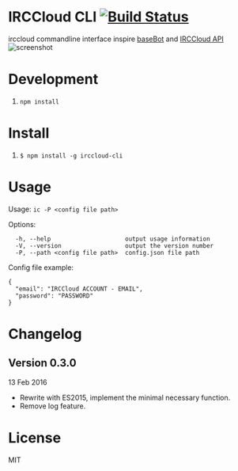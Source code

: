 # IRCCloud CLI [![Build Status](https://travis-ci.org/yhsiang/irccloud-cli.svg?branch=master)](https://travis-ci.org/yhsiang/irccloud-cli)

irccloud commandline interface inspire [baseBot](https://github.com/voldyman/baseBot) and [IRCCloud API](https://github.com/irccloud/irccloud-tools/wiki/API-Overview)
![screenshot](https://raw.github.com/yhsiang/irccloud-cli/master/screenshot.png "screenshot")

# Development
1. `npm install`

# Install
1. `$ npm install -g irccloud-cli`

# Usage
  Usage: `ic -P <config file path>`

  Options:
  ```
    -h, --help                     output usage information
    -V, --version                  output the version number
    -P, --path <config file path>  config.json file path
  ```
  Config file example:
  ```
  {
    "email": "IRCCloud ACCOUNT - EMAIL",
    "password": "PASSWORD"
  }
  ```
#  Changelog

## Version 0.3.0
13 Feb 2016
  * Rewrite with ES2015, implement the minimal necessary function.
  * Remove log feature.

# License
MIT

